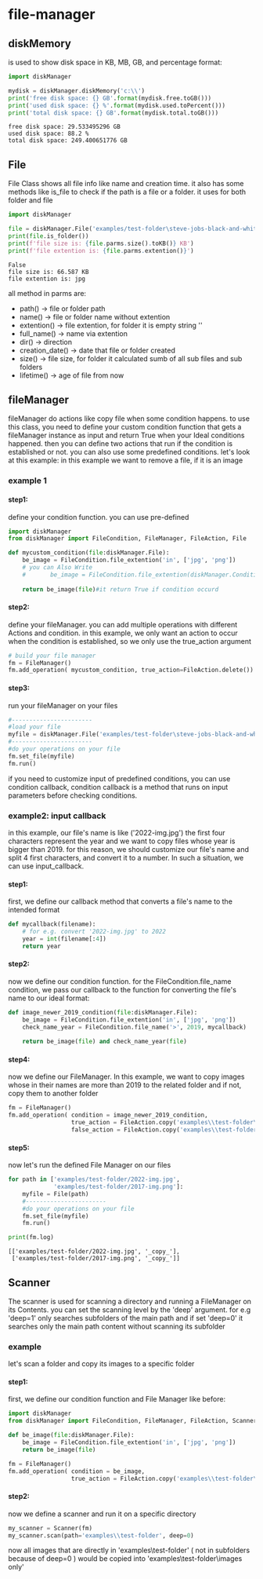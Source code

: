 # file-manager

## diskMemory
is used to show disk space in KB, MB, GB, and percentage format:

```python
import diskManager

mydisk = diskManager.diskMemory('c:\\')
print('free disk space: {} GB'.format(mydisk.free.toGB()))
print('used disk space: {} %'.format(mydisk.used.toPercent()))
print('total disk space: {} GB'.format(mydisk.total.toGB()))
```
```
free disk space: 29.533495296 GB
used disk space: 88.2 %
total disk space: 249.400651776 GB
```
## File
File Class shows all file info like name and creation time. it also has some methods like is_file to check if the path is a file or a folder. it uses for both folder and file 

```python
import diskManager

file = diskManager.File('examples/test-folder\steve-jobs-black-and-white.jpg')
print(file.is_folder())
print(f'file size is: {file.parms.size().toKB()} KB')
print(f'file extention is: {file.parms.extention()}')
```

```
False
file size is: 66.587 KB
file extention is: jpg
```


all method in parms are:
* path() -> file or folder path
* name() -> file or folder name without extention
* extention() -> file extention, for folder it is empty string ''
* full_name() -> name via extention
* dir() -> direction
* creation_date() -> date that file or folder created
* size() -> file size, for folder it calculated sumb of all sub files and sub folders
* lifetime() -> age of file from now


## fileManager
fileManager do actions like copy file when some condition happens. to use this class, you need to define your custom condition function that gets a fileManager instance as input and return True when your Ideal conditions happened. then you can define two actions that run if the condition is established or not. you can also use some predefined conditions. let's look at this example:
in this example we want to remove a file, if it is an image
### example 1
#### step1:
define your condition function. you can use pre-defined 
``` python
import diskManager
from diskManager import FileCondition, FileManager, FileAction, File

def mycustom_condition(file:diskManager.File):
    be_image = FileCondition.file_extention('in', ['jpg', 'png'])
    # you can Also Write
    #       be_image = FileCondition.file_extention(diskManager.Conditions.contain, ['jpg', 'png'])
    
    return be_image(file)#it return True if condition occurd
```
#### step2:
define your fileManager. you can add multiple operations with different Actions and condition. in this example, we only want an action to occur when the condition is established, so we only use the true_action argument
``` python
# build your file manager
fm = FileManager()
fm.add_operation( mycustom_condition, true_action=FileAction.delete())
```

#### step3:
run your fileManager on your files
``` python
#-----------------------
#load your file
myfile = diskManager.File('examples/test-folder\steve-jobs-black-and-white.jpg')
#-----------------------
#do your operations on your file
fm.set_file(myfile)
fm.run()

```

if you need to customize input of predefined conditions, you can use condition callback, condition callback is a method that runs on input parameters before checking conditions.
### example2: input callback

in this example, our file's name is like ('2022-img.jpg') the first four characters represent the year and we want to copy files whose year is bigger than 2019. for this reason, we should customize our file's name and split 4 first characters, and convert it to a number. In such a situation, we can use input_callback.

#### step1:
first, we define our callback method that converts a file's name to the intended format
```python
def mycallback(filename):
    # for e.g. convert '2022-img.jpg' to 2022
    year = int(filename[:4])
    return year
```

#### step2:
now we define our condition function. for the FileCondition.file_name condition, we pass our callback to the function for converting the file's name to our ideal format:
```python
def image_newer_2019_condition(file:diskManager.File):
    be_image = FileCondition.file_extention('in', ['jpg', 'png'])
    check_name_year = FileCondition.file_name('>', 2019, mycallback)
    
    return be_image(file) and check_name_year(file)
```

#### step4:
now we define our FileManager. In this example, we want to copy images whose in their names are more than 2019 to the related folder and if not, copy them to another folder
```python
fm = FileManager()
fm.add_operation( condition = image_newer_2019_condition,
                  true_action = FileAction.copy('examples\\test-folder\\after 2019'),
                  false_action = FileAction.copy('examples\\test-folder\\befor 2019'))
```

#### step5:
now let's run the defined File Manager on our files
```python
for path in ['examples/test-folder/2022-img.jpg', 
             'examples/test-folder/2017-img.png']:
    myfile = File(path)
    #-----------------------
    #do your operations on your file
    fm.set_file(myfile)
    fm.run()

print(fm.log)
```
```
[['examples/test-folder/2022-img.jpg', '_copy_'],
 ['examples/test-folder/2017-img.png', '_copy_']]
```


## Scanner
The scanner is used for scanning a directory and running a FileManager on its Contents. you can set the scanning level by the 'deep' argument. for e.g 'deep=1'  only searches subfolders of the main path and if set 'deep=0' it searches only the main path content without scanning its subfolder

### example
let's scan a folder and copy its images to a specific folder
#### step1:
first, we define our condition function and File Manager like before:

```python
import diskManager
from diskManager import FileCondition, FileManager, FileAction, Scanner

def be_image(file:diskManager.File):
    be_image = FileCondition.file_extention('in', ['jpg', 'png'])
    return be_image(file)

fm = FileManager()
fm.add_operation( condition = be_image,
                  true_action = FileAction.copy('examples\\test-folder\\images only'))
```
#### step2:
now we define a scanner and run it on a specific directory
```python
my_scanner = Scanner(fm)
my_scanner.scan(path='examples\\test-folder', deep=0)
```
now all images that are directly in 'examples\\test-folder' ( not in subfolders because of deep=0 ) would be copied into 'examples\\test-folder\\images only'
